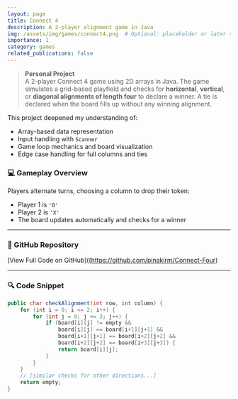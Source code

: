 ```yaml
---
layout: page
title: Connect 4
description: A 2-player alignment game in Java
img: /assets/img/games/connect4.png  # Optional: placeholder or later screenshot
importance: 1
category: games
related_publications: false
---
```


> **Personal Project**  
> A 2-player Connect 4 game using 2D arrays in Java. The game simulates a grid-based playfield and checks for **horizontal**, **vertical**, or **diagonal alignments of length four** to declare a winner. A tie is declared when the board fills up without any winning alignment.

This project deepened my understanding of:
- Array-based data representation
- Input handling with `Scanner`
- Game loop mechanics and board visualization
- Edge case handling for full columns and ties

### 💻 Gameplay Overview

Players alternate turns, choosing a column to drop their token:
- Player 1 is `'O'`
- Player 2 is `'X'`
- The board updates automatically and checks for a winner

---

### 🔗 GitHub Repository

[View Full Code on GitHub]((https://github.com/pinakirm/Connect-Four)

---

### 🔍 Code Snippet

```java
public char checkAlignment(int row, int column) {
    for (int i = 0; i <= 2; i++) {
        for (int j = 0; j <= 3; j++) {
            if (board[i][j] != empty &&
                board[i][j] == board[i+1][j+1] &&
                board[i+1][j+1] == board[i+2][j+2] &&
                board[i+2][j+2] == board[i+3][j+3]) {
                return board[i][j];
            }
        }
    }
    // [similar checks for other directions...]
    return empty;
}
